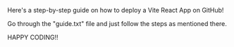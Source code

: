 Here's a step-by-step guide on how to deploy a Vite React App on GitHub!

Go through the "guide.txt" file and just follow the steps as mentioned there.


HAPPY CODING!!

